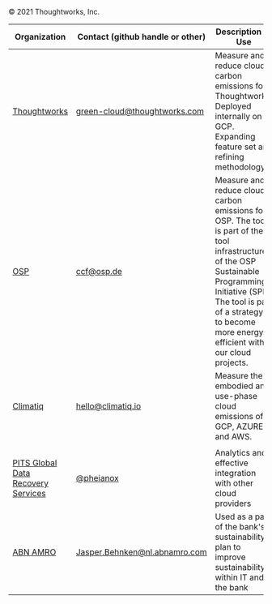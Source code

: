 © 2021 Thoughtworks, Inc.

| Organization                                 | Contact  (github handle or other)                                                                                                                                                                                        | Description of Use                                                                                                                                                                                                                           |
|----------------------------------------------| ------------------------------------------------------------------------------------------------------------------------------------------------------------------------------------------------------------ |----------------------------------------------------------------------------------------------------------------------------------------------------------------------------------------------------------------------------------------------|
| [Thoughtworks](https://www.thoughtworks.com) | green-cloud@thoughtworks.com                                                                                                                                                                                 | Measure and reduce cloud carbon emissions for Thoughtworks. Deployed internally on GCP. Expanding feature set and refining methodology.                                                                                                      |
| [OSP](https://www.osp.de/en)                 | ccf@osp.de                                                                                                                                                                                                   | Measure and reduce cloud carbon emissions for OSP. The tool is part of the tool infrastructure of the OSP Sustainable Programming Initiative (SPI). The tool is part of a strategy to  become more energy efficient with our cloud projects. |
|[Climatiq](https://www.climatiq.io/) |   hello@climatiq.io  | Measure the embodied and use-phase cloud emissions of GCP, AZURE, and AWS. |
|                                              |                                                                                                                                                                                                              |                                                                                                                                                                                                                                              |
|[PITS Global Data Recovery Services](https://www.pitsdatarecovery.net/) | [@pheianox](https://github.com/pheianox) | Analytics and effective integration with other cloud providers |
|[ABN AMRO](https://www.abnamro.nl/nl/prive/index.html) | Jasper.Behnken@nl.abnamro.com | Used as a part of the bank's sustainability plan to improve sustainability within IT and the bank |
